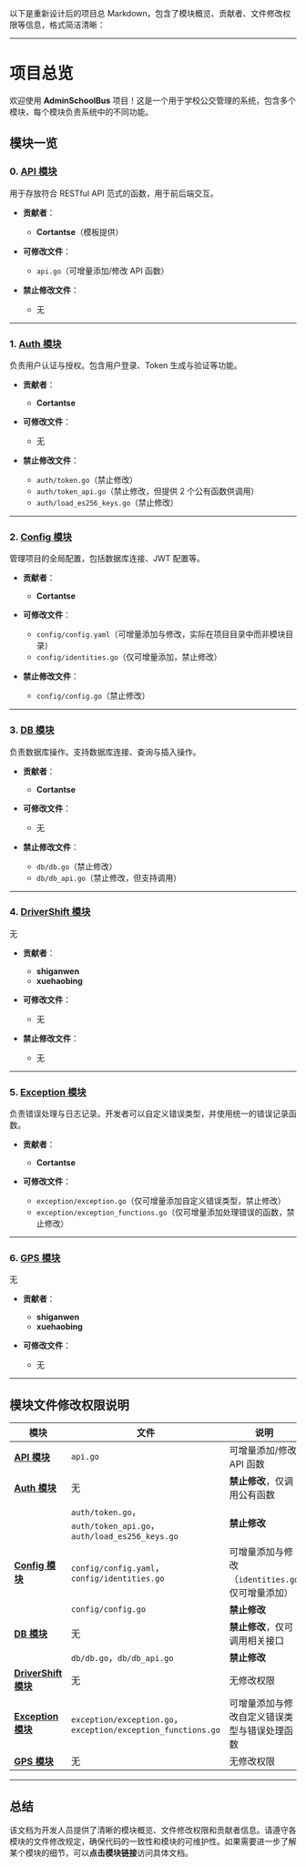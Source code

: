 以下是重新设计后的项目总 Markdown，包含了模块概览、贡献者、文件修改权限等信息，格式简洁清晰：

---

# 项目总览

欢迎使用 **AdminSchoolBus** 项目！这是一个用于学校公交管理的系统，包含多个模块，每个模块负责系统中的不同功能。

## 模块一览

### 0. **[API 模块](https://github.com/Cortantse/AdminSchoolBus/blob/main/api/README.markdown)**  
用于存放符合 RESTful API 范式的函数，用于前后端交互。

- **贡献者**：  
  - **Cortantse**（模板提供）

- **可修改文件**：  
  - `api.go`（可增量添加/修改 API 函数）

- **禁止修改文件**：  
  - 无

---

### 1. **[Auth 模块](https://github.com/Cortantse/AdminSchoolBus/blob/main/auth/README.markdown)**  
负责用户认证与授权。包含用户登录、Token 生成与验证等功能。

- **贡献者**：  
  - **Cortantse**

- **可修改文件**：  
  - 无

- **禁止修改文件**：  
  - `auth/token.go`（禁止修改）  
  - `auth/token_api.go`（禁止修改，但提供 2 个公有函数供调用）  
  - `auth/load_es256_keys.go`（禁止修改）

---

### 2. **[Config 模块](https://github.com/Cortantse/AdminSchoolBus/blob/main/config/README.markdown)**  
管理项目的全局配置，包括数据库连接、JWT 配置等。

- **贡献者**：  
  - **Cortantse**

- **可修改文件**：  
  - `config/config.yaml`（可增量添加与修改，实际在项目目录中而非模块目录）  
  - `config/identities.go`（仅可增量添加，禁止修改）

- **禁止修改文件**：  
  - `config/config.go`（禁止修改）

---

### 3. **[DB 模块](https://github.com/Cortantse/AdminSchoolBus/blob/main/db/README.markdown)**  
负责数据库操作。支持数据库连接、查询与插入操作。

- **贡献者**：  
  - **Cortantse**

- **可修改文件**：  
  - 无

- **禁止修改文件**：  
  - `db/db.go`（禁止修改）  
  - `db/db_api.go`（禁止修改，但支持调用）

---

### 4. **[DriverShift 模块](https://github.com/Cortantse/AdminSchoolBus/blob/main/driverShift/README.markdown)**  
无

- **贡献者**：  
  - **shiganwen**  
  - **xuehaobing**

- **可修改文件**：  
  - 无

- **禁止修改文件**：  
  - 无

---

### 5. **[Exception 模块](https://github.com/Cortantse/AdminSchoolBus/blob/main/exception/README.markdown)**  
负责错误处理与日志记录。开发者可以自定义错误类型，并使用统一的错误记录函数。

- **贡献者**：  
  - **Cortantse**

- **可修改文件**：  
  - `exception/exception.go`（仅可增量添加自定义错误类型，禁止修改）  
  - `exception/exception_functions.go`（仅可增量添加处理错误的函数，禁止修改）

---

### 6. **[GPS 模块](https://github.com/Cortantse/AdminSchoolBus/blob/main/gps/README.markdown)**  
无

- **贡献者**：  
  - **shiganwen**  
  - **xuehaobing**

- **可修改文件**：  
  - 无

---

## 模块文件修改权限说明

| 模块               | 文件                                        | 说明                                            |
|--------------------|--------------------------------------------------|-------------------------------------------------|
| **[API 模块](https://github.com/Cortantse/AdminSchoolBus/blob/main/api/README.markdown)**   | `api.go`                                         | 可增量添加/修改 API 函数                        |
| **[Auth 模块](https://github.com/Cortantse/AdminSchoolBus/blob/main/auth/README.markdown)**  | 无                                               | **禁止修改**，仅调用公有函数                    |
|                    | `auth/token.go`，`auth/token_api.go`，`auth/load_es256_keys.go` | **禁止修改**                                    |
| **[Config 模块](https://github.com/Cortantse/AdminSchoolBus/blob/main/config/README.markdown)**| `config/config.yaml`，`config/identities.go`     | 可增量添加与修改（`identities.go` 仅可增量添加）|
|                    | `config/config.go`                               | **禁止修改**                                    |
| **[DB 模块](https://github.com/Cortantse/AdminSchoolBus/blob/main/db/README.markdown)**      | 无                                               | **禁止修改**，仅可调用相关接口                  |
|                    | `db/db.go`，`db/db_api.go`                       | **禁止修改**                                    |
| **[DriverShift 模块](https://github.com/Cortantse/AdminSchoolBus/blob/main/driverShift/README.markdown)** | 无                                               | 无修改权限                                      |
| **[Exception 模块](https://github.com/Cortantse/AdminSchoolBus/blob/main/exception/README.markdown)**  | `exception/exception.go`，`exception/exception_functions.go` | 可增量添加与修改自定义错误类型与错误处理函数   |
| **[GPS 模块](https://github.com/Cortantse/AdminSchoolBus/blob/main/gps/README.markdown)**     | 无                                               | 无修改权限                                      |

---

## 总结

该文档为开发人员提供了清晰的模块概览、文件修改权限和贡献者信息。请遵守各模块的文件修改规定，确保代码的一致性和模块的可维护性。如果需要进一步了解某个模块的细节，可以**点击模块链接**访问具体文档。
